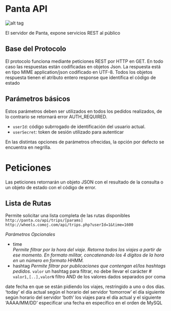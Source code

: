 Panta API
========

![alt tag](http://wheels.comoj.com/panta.png)

El servidor de Panta, expone servicios REST al público


Base del Protocolo
------------------
El protocolo funciona mediante peticiones REST por HTTP en GET. En todo caso las respuestas están codificadas en objetos Json. La respuesta está en tipo MIME application/json codificado en UTF-8.
Todos los objetos respuesta tienen el atributo entero response que identifica el código de estado

Parámetros básicos
------------------

Estos parámetros deben ser utilizados en todos los pedidos realizados, de lo contrario se retornará error AUTH_REQUIRED.
- `userId`: 		código subrrogado de identificación del usuario actual.
- `userSecret`: 	token de sesión utilizado para autenticar

En las distintas opciones de parámetros ofrecidas, la opción por defecto se encuentra en negrilla.

Peticiones
==========
Las peticiones retornarán un objeto JSON con el resultado de la consulta o un objeto de estado con el código de error.

Lista de Rutas
--------------
Permite solicitar una lista completa de las rutas disponibles
`http://panta.co/api/trips/[params]`
`http://wheels.comoj.com/api/trips.php?userId=1&time=1600`

_Parámetros Opcionales_
- time 			
_Permite filtrar por la hora del viaje. Retorna todos los viajes a partir de ese momento. En formato militar, concatenando los 4 dígitos de la hora en un número en formato HHMM._
- hashtag 
_Permite filtrar por publicaciones que contengan el/los hashtags pedidos._
	`valor` un hashtag para filtrar, no debe llevar el carácter #
	`valor1,[..],valorN` filtro AND de los valores dados separados por coma

date fecha en que se están pidiendo los viajes, restringido a uno o dos días.
‘today’ el día actual según el horario del servidor
	‘tomorrow’ el día siguiente según horario del servidor
	‘both’ los viajes para el día actual y el siguiente
	‘AAAA/MM/DD’ especificar una fecha en específico en el orden de MySQL
